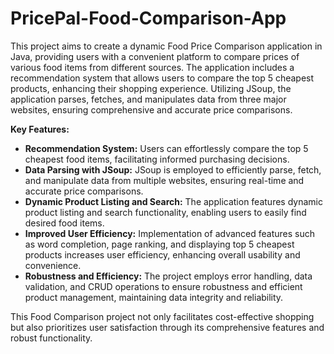 # PricePal-Food-Comparison-App

This project aims to create a dynamic Food Price Comparison application in Java, providing users with a convenient platform to compare prices of various food items from different sources. The application includes a recommendation system that allows users to compare the top 5 cheapest products, enhancing their shopping experience. Utilizing JSoup, the application parses, fetches, and manipulates data from three major websites, ensuring comprehensive and accurate price comparisons. 

**Key Features:**
- **Recommendation System:** Users can effortlessly compare the top 5 cheapest food items, facilitating informed purchasing decisions.
- **Data Parsing with JSoup:** JSoup is employed to efficiently parse, fetch, and manipulate data from multiple websites, ensuring real-time and accurate price comparisons.
- **Dynamic Product Listing and Search:** The application features dynamic product listing and search functionality, enabling users to easily find desired food items.
- **Improved User Efficiency:** Implementation of advanced features such as word completion, page ranking, and displaying top 5 cheapest products increases user efficiency, enhancing overall usability and convenience.
- **Robustness and Efficiency:** The project employs error handling, data validation, and CRUD operations to ensure robustness and efficient product management, maintaining data integrity and reliability.
  
This Food Comparison project not only facilitates cost-effective shopping but also prioritizes user satisfaction through its comprehensive features and robust functionality.
